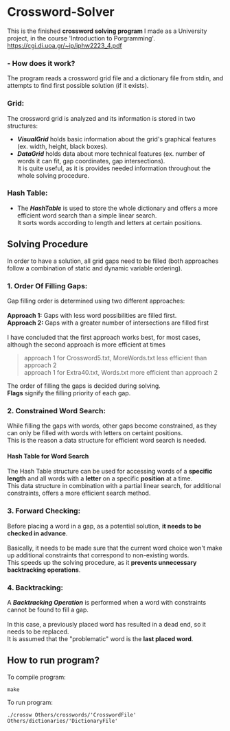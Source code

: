 # Crossword-Solver
This is the finished **crossword solving program** I made as a University project, in the course 'Introduction to Porgramming'.<br />
https://cgi.di.uoa.gr/~ip/iphw2223_4.pdf

### - How does it work?
The program reads a crossword grid file and a dictionary file from stdin, and attempts to find first possible solution (if it exists).

### Grid:
The crossword grid is analyzed and its information is stored in two structures:<br />
- ***VisualGrid*** holds basic information about the grid's graphical features (ex. width, height, black boxes).<br />
- ***DataGrid*** holds data about more technical features (ex. number of words it can fit, gap coordinates, gap intersections).<br />
It is quite useful, as it is provides needed information throughout the whole solving procedure.<br />

### Hash Table:
- The ***HashTable*** is used to store the whole dictionary and offers a more efficient word search than a simple linear search.<br />
It sorts words according to length and letters at certain positions.

## Solving Procedure
In order to have a solution, all grid gaps need to be filled (both approaches follow a combination of static and dynamic variable ordering).<br />
### 1. Order Of Filling Gaps:
Gap filling order is determined using two different approaches:<br /><br />
**Approach 1:** Gaps with less word possibilities are filled first.<br />
**Approach 2:** Gaps with a greater number of intersections are filled first<br /><br />
I have concluded that the first approach works best, for most cases, although the second approach is more efficient at times
> approach 1 for Crossword5.txt, MoreWords.txt less efficient than approach 2<br />
> approach 1 for Extra40.txt, Words.txt more efficient than approach 2<br />

The order of filling the gaps is decided during solving.<br />
**Flags** signify the filling priority of each gap.

### 2. Constrained Word Search:
While filling the gaps with words, other gaps become constrained, as they can only be filled with words with letters on certaint positions.<br />
This is the reason a data structure for efficient word search is needed.
#### Hash Table for Word Search
The Hash Table structure can be used for accessing words of a **specific length** and all words with a **letter** on a specific **position** at a time.<br /> 
This data structure in combination with a partial linear search, for additional constraints, offers a more efficient search method.<br />

### 3. Forward Checking:
Before placing a word in a gap, as a potential solution, **it needs to be checked in advance**.<br /><br />
Basically, it needs to be made sure that the current word choice won't make up additional constraints that correspond to non-existing words.<br />
This speeds up the solving procedure, as it **prevents unnecessary backtracking operations**.<br />

### 4. Backtracking:
A ***Backtracking Operation*** is performed when a word with constraints cannot be found to fill a gap.<br /><br />
In this case, a previously placed word has resulted in a dead end, so it needs to be replaced.<br />
It is assumed that the "problematic" word is the **last placed word**.<br />

## How to run program?
To compile program:
```
make
```
To run program:
```
./crossw Others/crosswords/'CrosswordFile' Others/dictionaries/'DictionaryFile'
```
